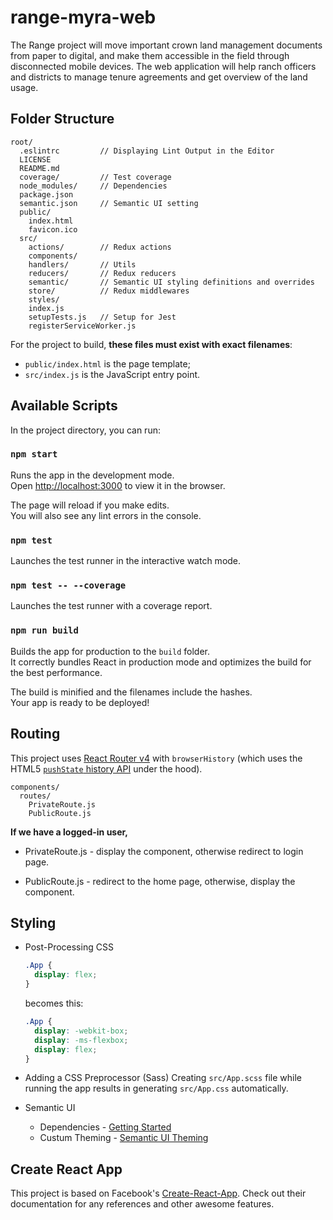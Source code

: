 # range-myra-web

The Range project will move important crown land management documents from paper to digital, and make them accessible in the field through disconnected mobile devices. The web application will help ranch officers and districts to manage tenure agreements and get overview of the land usage.

## Folder Structure
```
root/
  .eslintrc         // Displaying Lint Output in the Editor
  LICENSE
  README.md
  coverage/         // Test coverage
  node_modules/     // Dependencies
  package.json
  semantic.json     // Semantic UI setting
  public/
    index.html
    favicon.ico
  src/
    actions/        // Redux actions
    components/     
    handlers/       // Utils
    reducers/       // Redux reducers
    semantic/       // Semantic UI styling definitions and overrides
    store/          // Redux middlewares
    styles/         
    index.js
    setupTests.js   // Setup for Jest
    registerServiceWorker.js
```

For the project to build, **these files must exist with exact filenames**:

* `public/index.html` is the page template;
* `src/index.js` is the JavaScript entry point.

## Available Scripts

In the project directory, you can run:

### `npm start`

Runs the app in the development mode.<br>
Open [http://localhost:3000](http://localhost:3000) to view it in the browser.

The page will reload if you make edits.<br>
You will also see any lint errors in the console.

### `npm test`

Launches the test runner in the interactive watch mode.<br>

### `npm test -- --coverage`

Launches the test runner with a coverage report.<br>

### `npm run build`

Builds the app for production to the `build` folder.<br>
It correctly bundles React in production mode and optimizes the build for the best performance.

The build is minified and the filenames include the hashes.<br>
Your app is ready to be deployed!

## Routing
This project uses [React Router v4](https://github.com/ReactTraining/react-router) with `browserHistory` (which uses the HTML5 [`pushState` history API](https://developer.mozilla.org/en-US/docs/Web/API/History_API#Adding_and_modifying_history_entries) under the hood).

```
components/
  routes/
    PrivateRoute.js   
    PublicRoute.js
```

**If we have a logged-in user,** 

* PrivateRoute.js - display the component, otherwise redirect to login page.

* PublicRoute.js - redirect to the home page, otherwise, display the component.

## Styling
* Post-Processing CSS

  ```css
  .App {
    display: flex;
  }
  ```

  becomes this:

  ```css
  .App {
    display: -webkit-box;
    display: -ms-flexbox;
    display: flex;
  }
  ```

* Adding a CSS Preprocessor (Sass)
  Creating `src/App.scss` file while running the app results in generating `src/App.css` automatically.

* Semantic UI
  * Dependencies - [Getting Started](http://learnsemantic.com/guide/expert.html)
  * Custum Theming - [Semantic UI Theming](https://semantic-ui.com/usage/theming.html#override-files)

## Create React App
  This project is based on Facebook's [Create-React-App](https://github.com/facebook/create-react-app). Check out their documentation for any references and other awesome features.
